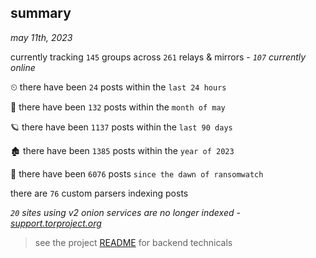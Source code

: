 
## summary
_may 11th, 2023_

currently tracking `145` groups across `261` relays & mirrors - _`107` currently online_

⏲ there have been `24` posts within the `last 24 hours`

🦈 there have been `132` posts within the `month of may`

🪐 there have been `1137` posts within the `last 90 days`

🏚 there have been `1385` posts within the `year of 2023`

🦕 there have been `6076` posts `since the dawn of ransomwatch`

there are `76` custom parsers indexing posts

_`20` sites using v2 onion services are no longer indexed - [support.torproject.org](https://support.torproject.org/onionservices/v2-deprecation/)_

> see the project [README](https://github.com/joshhighet/ransomwatch#ransomwatch--) for backend technicals
